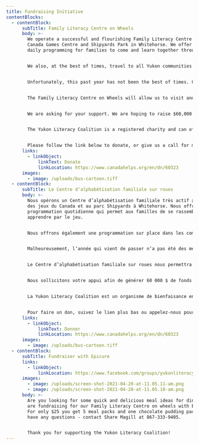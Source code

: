 ```yaml
---
title: Fundraising Initiative
contentBlocks:
  - contentBlock:
      subTitle: Family Literacy Centre on Wheels
      body: >-
        We operate a successful and flourishing Family Literacy Centre in the
        Canada Games Centre and Shipyards Park in Whitehorse. We offer free
        daily programming for families to come and learn together through play. 


        We also, at the best of times, travel to all Yukon communities with our outreach program.


        Unfortunately, this past year has not been the best of times. Covid-19 restrictions have taken their toll on all of our lives and routines. For YLC specifically, that means we have been unable to travel to communities and deliver programming. In response, we have decided to create a Family Literacy Centre on Wheels: a retrofitted 24 passenger bus in which we can provide free family literacy programming, including crafts, games and storytelling. The bus will be stocked with a free library and resources that will help parents support their children’s language and literacy development.


        The Family Literacy Centre on Wheels will allow us to visit and deliver programs in rural communities and gatherings including festivals, fish camps, culture camps, general assemblies and kids summer camps.


        We are asking for your support. We are hoping to raise $60,000 to purchase, retrofit, furnish and insure our new Family Literacy Centre on Wheels. We are looking to our fellow community members to help us fulfill this goal. 


        The Yukon Literacy Coalition is a registered charity and can offer tax receipts for donations. 


        Please follow the link below to donate, or give us a call for more information at 668-6535.
      links:
        - linkObject:
            linkText: Donate
            linkLocation: https://www.canadahelps.org/en/dn/60323
      images:
        - image: /uploads/bus-cartoon.tiff
  - contentBlock:
      subTitle: Le Centre d’alphabétisation familiale sur roues
      body: >-
        Nous opérons un Centre d’alphabétisation familiale très actif au Centre
        des jeux du Canada et au parc Shipyards à Whitehorse. Nous offrons de la
        programmation quotidienne qui permet aux familles de se rassembler pour
        apprendre par le jeu.


        Nous offrons également une programmation sur place dans les communautés éloignées lorsque les conditions le permettent.


        Malheureusement, l’année qui vient de passer n’a pas été des meilleures. La COVID-19 a imposé des restrictions qui ont énormément affecté nos vies et nos habitudes. Pour la Yukon Literacy Coalition, en particulier, nous n’avons pas pu nous rendre dans les communautés pour nos activités sur place. En revanche, nous avons pris la décision d’étendre les services du Centre d’alphabétisation familiale en aménageant une wagonnette 24-passagers en centre d’activités mobile à partir de laquelle nous pourrons offrir des activités de toutes sortes, et inclure une bibliothèque de livres à donner et des ressources pour aider les parents à soutenir le développement langagier de leur enfant.


        Le Centre d’alphabétisation familiale sur roues nous permettra de rendre visite et d’offrir notre programmation dans les communautés éloignées et les rassemblements publics, comme les festivals, les camps de pêche, les camps culturels, les rassemblements généraux et les camps d’été.


        Nous sollicitons votre appui afin de générer 60 000 $ de fonds pour l’achat, la transformation, l’équipement et l’entretien de notre nouveau centre mobile.


        La Yukon Literacy Coalition est un organisme de bienfaisance enregistré et peut offrir des reçus pour votre don.


        Pour faire un don, suivez le lien plus bas ou appelez-nous pour de plus amples détails au 867 668-6535.
      links:
        - linkObject:
            linkText: Donner
            linkLocation: https://www.canadahelps.org/en/dn/60323
      images:
        - image: /uploads/bus-cartoon.tiff
  - contentBlock:
      subTitle: Fundraiser with Epicure
      links:
        - linkObject:
            linkLocation: https://www.facebook.com/groups/yukonliteracyfundraiser
      images:
        - image: /uploads/screen-shot-2021-04-20-at-11.05.11-am.png
        - image: /uploads/screen-shot-2021-04-20-at-11.05.18-am.png
      body: >-
        Are you looking for some quick and delicious meal ideas for dinner? We
        are fundraising for our Family Literacy Centre on wheels with Epicure!
        For only $25 you get 5 meal packs and one chocolate pudding pack. If you
        have any questions - contact Share Magill at 867-333-9405. 


        Thank you for supporting the Yukon Literacy Coalition!
---
```

